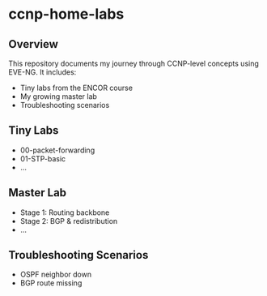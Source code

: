 # ccnp-home-labs

## Overview
This repository documents my journey through CCNP-level concepts using EVE-NG. It includes:
- Tiny labs from the ENCOR course
- My growing master lab
- Troubleshooting scenarios

## Tiny Labs
- 00-packet-forwarding
- 01-STP-basic
- ...

## Master Lab
- Stage 1: Routing backbone
- Stage 2: BGP & redistribution
- ...

## Troubleshooting Scenarios
- OSPF neighbor down
- BGP route missing
